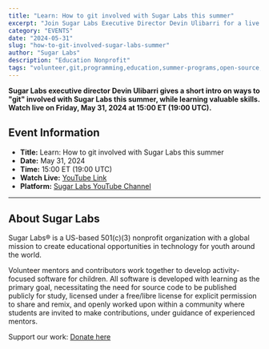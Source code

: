 ```yaml
---
title: "Learn: How to git involved with Sugar Labs this summer"
excerpt: "Join Sugar Labs Executive Director Devin Ulibarri for a live session on how to get involved with Sugar Labs this summer while learning valuable programming skills and contributing to educational software."
category: "EVENTS"
date: "2024-05-31"
slug: "how-to-git-involved-sugar-labs-summer"
author: "Sugar Labs"
description: "Education Nonprofit"
tags: "volunteer,git,programming,education,summer-programs,open-source,mentorship,coding"
---
```

<!-- markdownlint-disable -->

**Sugar Labs executive director Devin Ulibarri gives a short intro on ways to "git" involved with Sugar Labs this summer, while learning valuable skills. Watch live on Friday, May 31, 2024 at 15:00 ET (19:00 UTC).**

## Event Information

- **Title:** Learn: How to git involved with Sugar Labs this summer  
- **Date:** May 31, 2024  
- **Time:** 15:00 ET (19:00 UTC)  
- **Watch Live:** [YouTube Link](https://www.youtube.com/watch?v=W5ZLFBZkE34)  
- **Platform:** [Sugar Labs YouTube Channel](https://www.youtube.com/@SugarlabsOrg-EN/streams)

---

## About Sugar Labs

Sugar Labs® is a US-based 501(c)(3) nonprofit organization with a global mission to create educational opportunities in technology for youth around the world.

Volunteer mentors and contributors work together to develop activity-focused software for children. All software is developed with learning as the primary goal, necessitating the need for source code to be published publicly for study, licensed under a free/libre license for explicit permission to share and remix, and openly worked upon within a community where students are invited to make contributions, under guidance of experienced mentors.

Support our work: [Donate here](https://www.sugarlabs.org/donate/)
